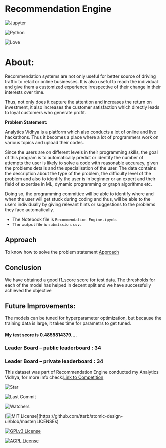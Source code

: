 # Recommendation Engine

![Jupyter](https://img.shields.io/badge/Made%20with-Jupyter-orange?style=for-the-badge&logo=Jupyter)

![Python](http://ForTheBadge.com/images/badges/made-with-python.svg)

![Love](http://ForTheBadge.com/images/badges/built-with-love.svg)

# About:

Recommendation systems are not only useful for better source of driving traffic to retail or online businesses. It is also useful to reach the individual and give them a customized experience irrespective of their change in their interests over time. 

Thus, not only does it capture the attention and increases the return on investment, it also increases the customer satisfaction which directly leads to loyal customers who generate profit.

**Problem Statement:**

Analytics Vidhya is a platform which also conducts a lot of online and live hackathons. Thus it becomes a  place where a lot of programmers work on various topics and upload their codes. 

Since the users are on different levels in their programming skills, the goal of this program is to automatically predict or identify the number of attempts the user is likely to solve a code with reasonable accuracy, given the problems details and the specialisation of the user. The data contains the description about the type of the problem, the difficulty level of the problem and also to identify the user is in beginner or an expert and their field of expertise in ML, dynamic programming or graph algorithms etc.

Doing so, the programming committee will be able to identify where and when the user will get stuck during coding and thus, will be able to the users individually by giving relevant hints or suggestions to the problems they face automatically. 

- The Notebook file is `Recommendation Engine.ipynb`.
- The output file is `submission.csv`.

## Approach
To know how to solve the problem statement [Approach](https://github.com/developedbysm/AV-Recommendation-Engine/blob/main/Approach.docx)

## Conclusion
We have obtained a good f1_score score for test data. The thresholds for each of the model has helped in decent split and we have successfully achieved the objective

## Future Improvements:
The models can be tuned for hyperparameter optimization, but because the training data is large, it takes time for parametrs to get tuned.
#### My test score is 0.4855814379....

### Leader Board – public leaderboard : 34

### Leader Board – private leaderboard : 34


This dataset was part of Recommendation Engine conducted my Analytics Vidhya, for more info check:[Link to Competition](https://datahack.analyticsvidhya.com/contest/practice-problem-recommendation-engine/)

![Star](https://img.shields.io/github/stars/developedbysm/AV-Recommendation-Engine.svg)

![Last Commit](https://img.shields.io/github/last-commit/developedbysm/AV-Recommendation-Engine)

![Watchers](https://img.shields.io/github/watchers/developedbysm/AV-Recommendation-Engine.svg)

[![MIT License](https://img.shields.io/apm/l/atomic-design-ui.svg?)](https://github.com/tterb/atomic-design-ui/blob/master/LICENSEs)

[![GPLv3 License](https://img.shields.io/badge/License-GPL%20v3-yellow.svg)](https://opensource.org/licenses/)

[![AGPL License](https://img.shields.io/badge/license-AGPL-blue.svg)](http://www.gnu.org/licenses/agpl-3.0)

  
